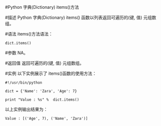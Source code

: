 #Python 字典(Dictionary) items()方法

#描述
Python 字典(Dictionary) items() 函数以列表返回可遍历的(键, 值) 元组数组。

#语法
items()方法语法：

```
dict.items()
```

#参数
NA。

#返回值
返回可遍历的(键, 值) 元组数组。

#实例
以下实例展示了 items()函数的使用方法：

```
#!/usr/bin/python

dict = {'Name': 'Zara', 'Age': 7}

print "Value : %s" %  dict.items()
```

以上实例输出结果为：

```
Value : [('Age', 7), ('Name', 'Zara')]
```